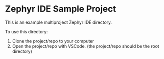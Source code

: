 # Zephyr IDE Sample Project

This is an example multiproject Zephyr IDE directory.

To use this directory:
1. Clone the project/repo to your computer
2. Open the project/repo with VSCode. (the project/repo should be the root directory)